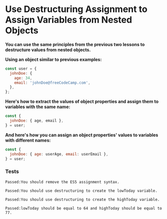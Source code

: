 # Use Destructuring Assignment to Assign Variables from Nested Objects

**You can use the same principles from the previous two lessons to destructure values from nested objects.**

**Using an object similar to previous examples:**

```js
const user = {
  johnDoe: {
    age: 34,
    email: 'johnDoe@freeCodeCamp.com',
  },
};
```

**Here's how to extract the values of object properties and assign them to variables with the same name:**

```js
const {
  johnDoe: { age, email },
} = user;
```

**And here's how you can assign an object properties' values to variables with different names:**

```js
const {
  johnDoe: { age: userAge, email: userEmail },
} = user;
```

### Tests

`Passed:You should remove the ES5 assignment syntax.`

`Passed:You should use destructuring to create the lowToday variable.`

`Passed:You should use destructuring to create the highToday variable.`

`Passed:lowToday should be equal to 64 and highToday should be equal to 77.`
